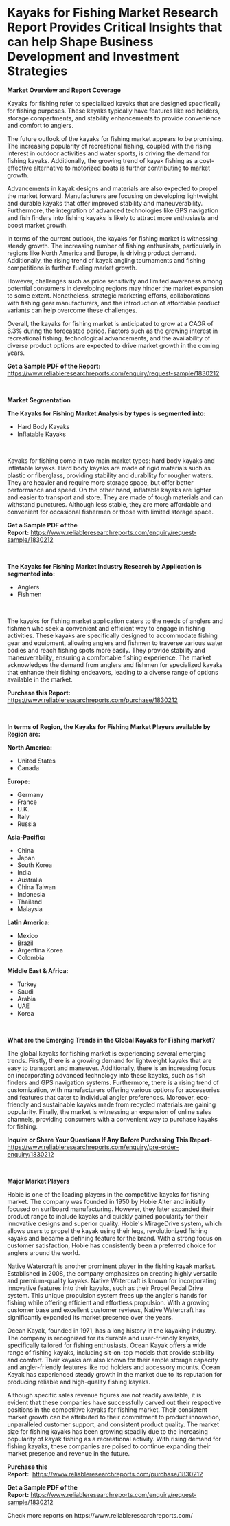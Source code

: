 <p><h1>Kayaks for Fishing Market Research Report Provides Critical Insights that can help Shape Business Development and Investment Strategies</h1></p><p><strong>Market Overview and Report Coverage</strong></p>
<p><p>Kayaks for fishing refer to specialized kayaks that are designed specifically for fishing purposes. These kayaks typically have features like rod holders, storage compartments, and stability enhancements to provide convenience and comfort to anglers.</p><p>The future outlook of the kayaks for fishing market appears to be promising. The increasing popularity of recreational fishing, coupled with the rising interest in outdoor activities and water sports, is driving the demand for fishing kayaks. Additionally, the growing trend of kayak fishing as a cost-effective alternative to motorized boats is further contributing to market growth.</p><p>Advancements in kayak designs and materials are also expected to propel the market forward. Manufacturers are focusing on developing lightweight and durable kayaks that offer improved stability and maneuverability. Furthermore, the integration of advanced technologies like GPS navigation and fish finders into fishing kayaks is likely to attract more enthusiasts and boost market growth.</p><p>In terms of the current outlook, the kayaks for fishing market is witnessing steady growth. The increasing number of fishing enthusiasts, particularly in regions like North America and Europe, is driving product demand. Additionally, the rising trend of kayak angling tournaments and fishing competitions is further fueling market growth.</p><p>However, challenges such as price sensitivity and limited awareness among potential consumers in developing regions may hinder the market expansion to some extent. Nonetheless, strategic marketing efforts, collaborations with fishing gear manufacturers, and the introduction of affordable product variants can help overcome these challenges.</p><p>Overall, the kayaks for fishing market is anticipated to grow at a CAGR of 6.3% during the forecasted period. Factors such as the growing interest in recreational fishing, technological advancements, and the availability of diverse product options are expected to drive market growth in the coming years.</p></p>
<p><strong>Get a Sample PDF of the Report:</strong> <a href="https://www.reliableresearchreports.com/enquiry/request-sample/1830212">https://www.reliableresearchreports.com/enquiry/request-sample/1830212</a></p>
<p>&nbsp;</p>
<p><strong>Market Segmentation</strong></p>
<p><strong>The Kayaks for Fishing Market Analysis by types is segmented into:</strong></p>
<p><ul><li>Hard Body Kayaks</li><li>Inflatable Kayaks</li></ul></p>
<p>&nbsp;</p>
<p><p>Kayaks for fishing come in two main market types: hard body kayaks and inflatable kayaks. Hard body kayaks are made of rigid materials such as plastic or fiberglass, providing stability and durability for rougher waters. They are heavier and require more storage space, but offer better performance and speed. On the other hand, inflatable kayaks are lighter and easier to transport and store. They are made of tough materials and can withstand punctures. Although less stable, they are more affordable and convenient for occasional fishermen or those with limited storage space.</p></p>
<p><strong>Get a Sample PDF of the Report:</strong>&nbsp;<a href="https://www.reliableresearchreports.com/enquiry/request-sample/1830212">https://www.reliableresearchreports.com/enquiry/request-sample/1830212</a></p>
<p>&nbsp;</p>
<p><strong>The Kayaks for Fishing Market Industry Research by Application is segmented into:</strong></p>
<p><ul><li>Anglers</li><li>Fishmen</li></ul></p>
<p>&nbsp;</p>
<p><p>The kayaks for fishing market application caters to the needs of anglers and fishmen who seek a convenient and efficient way to engage in fishing activities. These kayaks are specifically designed to accommodate fishing gear and equipment, allowing anglers and fishmen to traverse various water bodies and reach fishing spots more easily. They provide stability and maneuverability, ensuring a comfortable fishing experience. The market acknowledges the demand from anglers and fishmen for specialized kayaks that enhance their fishing endeavors, leading to a diverse range of options available in the market.</p></p>
<p><strong>Purchase this Report:</strong>&nbsp; <a href="https://www.reliableresearchreports.com/purchase/1830212">https://www.reliableresearchreports.com/purchase/1830212</a></p>
<p>&nbsp;</p>
<p><strong>In terms of Region, the Kayaks for Fishing Market Players available by Region are:</strong></p>
<p>
    <p> <strong> North America: </strong>
        <ul>
            <li>United States</li>
            <li>Canada</li>
        </ul>
        </p> 
    <p> <strong> Europe: </strong>
        <ul>
            <li>Germany</li>
            <li>France</li>
            <li>U.K.</li>
            <li>Italy</li>
            <li>Russia</li>
        </ul>
        </p> 
    <p> <strong> Asia-Pacific: </strong>
        <ul>
            <li>China</li>
            <li>Japan</li>
            <li>South Korea</li>
            <li>India</li>
            <li>Australia</li>
            <li>China Taiwan</li>
            <li>Indonesia</li>
            <li>Thailand</li>
            <li>Malaysia</li>
        </ul>
        </p> 
    <p> <strong> Latin America: </strong>
        <ul>
            <li>Mexico</li>
            <li>Brazil</li>
            <li>Argentina Korea</li>
            <li>Colombia</li>
        </ul>
        </p> 
    <p> <strong> Middle East & Africa: </strong>
        <ul>
            <li>Turkey</li>
            <li>Saudi</li>
            <li>Arabia</li>
            <li>UAE</li>
            <li>Korea</li>
        </ul>
    </p>
    </p>
<p>&nbsp;</p>
<p><strong>What are the Emerging Trends in the Global Kayaks for Fishing market?</strong></p>
<p><p>The global kayaks for fishing market is experiencing several emerging trends. Firstly, there is a growing demand for lightweight kayaks that are easy to transport and maneuver. Additionally, there is an increasing focus on incorporating advanced technology into these kayaks, such as fish finders and GPS navigation systems. Furthermore, there is a rising trend of customization, with manufacturers offering various options for accessories and features that cater to individual angler preferences. Moreover, eco-friendly and sustainable kayaks made from recycled materials are gaining popularity. Finally, the market is witnessing an expansion of online sales channels, providing consumers with a convenient way to purchase kayaks for fishing.</p></p>
<p><strong>Inquire or Share Your Questions If Any Before Purchasing This Report</strong>- <a href="https://www.reliableresearchreports.com/enquiry/pre-order-enquiry/1830212">https://www.reliableresearchreports.com/enquiry/pre-order-enquiry/1830212</a></p>
<p>&nbsp;</p>
<p><strong>Major Market Players</strong></p>
<p><p>Hobie is one of the leading players in the competitive kayaks for fishing market. The company was founded in 1950 by Hobie Alter and initially focused on surfboard manufacturing. However, they later expanded their product range to include kayaks and quickly gained popularity for their innovative designs and superior quality. Hobie's MirageDrive system, which allows users to propel the kayak using their legs, revolutionized fishing kayaks and became a defining feature for the brand. With a strong focus on customer satisfaction, Hobie has consistently been a preferred choice for anglers around the world.</p><p>Native Watercraft is another prominent player in the fishing kayak market. Established in 2008, the company emphasizes on creating highly versatile and premium-quality kayaks. Native Watercraft is known for incorporating innovative features into their kayaks, such as their Propel Pedal Drive system. This unique propulsion system frees up the angler's hands for fishing while offering efficient and effortless propulsion. With a growing customer base and excellent customer reviews, Native Watercraft has significantly expanded its market presence over the years.</p><p>Ocean Kayak, founded in 1971, has a long history in the kayaking industry. The company is recognized for its durable and user-friendly kayaks, specifically tailored for fishing enthusiasts. Ocean Kayak offers a wide range of fishing kayaks, including sit-on-top models that provide stability and comfort. Their kayaks are also known for their ample storage capacity and angler-friendly features like rod holders and accessory mounts. Ocean Kayak has experienced steady growth in the market due to its reputation for producing reliable and high-quality fishing kayaks.</p><p>Although specific sales revenue figures are not readily available, it is evident that these companies have successfully carved out their respective positions in the competitive kayaks for fishing market. Their consistent market growth can be attributed to their commitment to product innovation, unparalleled customer support, and consistent product quality. The market size for fishing kayaks has been growing steadily due to the increasing popularity of kayak fishing as a recreational activity. With rising demand for fishing kayaks, these companies are poised to continue expanding their market presence and revenue in the future.</p></p>
<p><strong>Purchase this Report:</strong>&nbsp;&nbsp;<a href="https://www.reliableresearchreports.com/purchase/1830212">https://www.reliableresearchreports.com/purchase/1830212</a></p>
<p></p>
<p><strong>Get a Sample PDF of the Report:</strong>&nbsp;<a href="https://www.reliableresearchreports.com/enquiry/request-sample/1830212">https://www.reliableresearchreports.com/enquiry/request-sample/1830212</a></p>
<p>Check more reports on https://www.reliableresearchreports.com/</p>